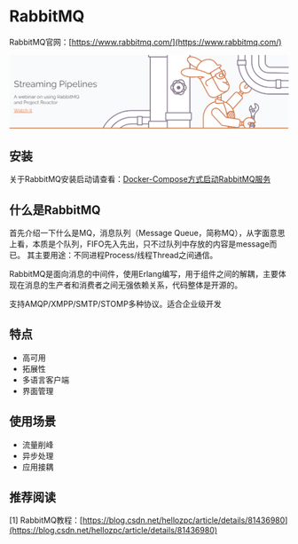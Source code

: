 # RabbitMQ

RabbitMQ官网：[https://www.rabbitmq.com/](https://www.rabbitmq.com/)

![](../../../.gitbook/assets/image%20%2868%29.png)

## 安装

关于RabbitMQ安装启动请查看：[Docker-Compose方式启动RabbitMQ服务](https://docs.docker.knowledge-precipitation.site/chang-yong-fu-wu-pei-zhi/da-jian-rabbitmq-fu-wu)

## 什么是RabbitMQ

首先介绍一下什么是MQ，消息队列（Message Queue，简称MQ），从字面意思上看，本质是个队列，FIFO先入先出，只不过队列中存放的内容是message而已。 其主要用途：不同进程Process/线程Thread之间通信。

RabbitMQ是面向消息的中间件，使用Erlang编写，用于组件之间的解耦，主要体现在消息的生产者和消费者之间无强依赖关系，代码整体是开源的。

支持AMQP/XMPP/SMTP/STOMP多种协议。适合企业级开发

## 特点

* 高可用
* 拓展性
* 多语言客户端
* 界面管理

## 使用场景

* 流量削峰
* 异步处理
* 应用接耦

## 推荐阅读

\[1\] RabbitMQ教程：[https://blog.csdn.net/hellozpc/article/details/81436980](https://blog.csdn.net/hellozpc/article/details/81436980)

